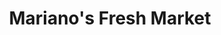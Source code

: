 ---
title: "Mariano's Fresh Market"
url: /chicago/marianos-fresh-market-west-chicago-avenue/
shop: Supermarkt
---